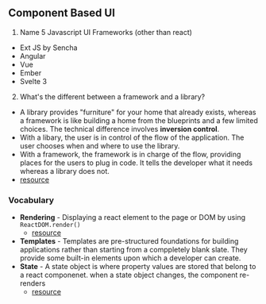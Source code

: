 ## Component Based UI

1. Name 5 Javascript UI Frameworks (other than react)

- Ext JS by Sencha
- Angular
- Vue
- Ember
- Svelte 3

2. What's the different between a framework and a library?

- A library provides "furniture" for your home that already exists, whereas a framework is like building a home from the blueprints and a few limited choices. The technical difference involves **inversion control**.
- With a libary, the user is in control of the flow of the application. The user chooses when and where to use the library.
- With a framework, the framework is in charge of the flow, providing places for the users to plug in code. It tells the developer what it needs whereas a library does not.
- [resource](https://www.freecodecamp.org/news/the-difference-between-a-framework-and-a-library-bd133054023f/)

### Vocabulary

- **Rendering** - Displaying a react element to the page or DOM by using `ReactDOM.render()`
  - [resource](https://reactjs.org/docs/rendering-elements.html)
- **Templates** - Templates are pre-structured foundations for building applications rather than starting from a comppletely blank slate.
  They provide some built-in elements upon which a developer can create.
- **State** - A state object is where property values are stored that belong to a react componenet. when a state object changes, the component re-renders
  - [resource](https://www.w3schools.com/REACT/react_state.asp)